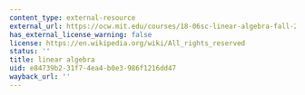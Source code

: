 ```yaml
---
content_type: external-resource
external_url: https://ocw.mit.edu/courses/18-06sc-linear-algebra-fall-2011/
has_external_license_warning: false
license: https://en.wikipedia.org/wiki/All_rights_reserved
status: ''
title: linear algebra
uid: e84739b2-31f7-4ea4-b0e3-986f1216dd47
wayback_url: ''
---
```

